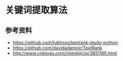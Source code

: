 # 关键词提取算法
## 参考资料
+ https://github.com/lukhnos/textrank-study-python
+ https://github.com/davidadamojr/TextRank
+ http://www.cnblogs.com/chenbjin/p/3851165.html
